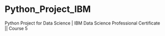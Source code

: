 # Python_Project_IBM
Python Project for Data Science | IBM Data Science Professional Certificate || Course 5
